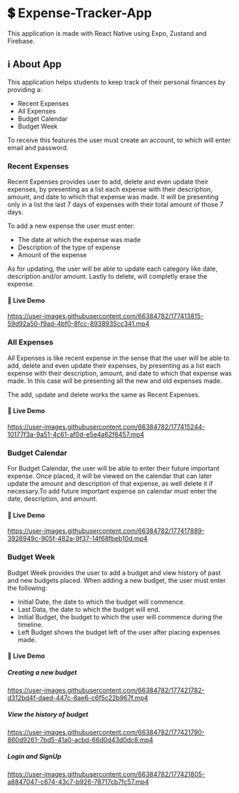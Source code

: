 # :heavy_dollar_sign: Expense-Tracker-App

This application is made with React Native using Expo, Zustand and Firebase.

## :information_source: About App

This application helps students to keep track of their personal finances by providing a:

- Recent Expenses
- All Expenses
- Budget Calendar
- Budget Week

To receive this features the user must create an account, to which will enter email and password.

### Recent Expenses

Recent Expenses provides user to add, delete and even update their expenses, by presenting as a list each expense with their description, amount, and date to which that expense was made. It will be presenting only in a list the last 7 days of expenses with their total amount of those 7 days.

To add a new expense the user must enter:

- The date at which the expense was made
- Description of the type of expense
- Amount of the expense

As for updating, the user will be able to update each category like date, description and/or amount. Lastly to delete, will completly erase the expense.

#### :movie_camera: Live Demo

https://user-images.githubusercontent.com/66384782/177413815-59d92a50-f9ad-4bf0-8fcc-8938935cc341.mp4

### All Expenses

All Expenses is like recent expense in the sense that the user will be able to add, delete and even update their expenses, by presenting as a list each expense with their description, amount, and date to which that expense was made. In this case will be presenting all the new and old expenses made.

The add, update and delete works the same as Recent Expenses.

#### :movie_camera: Live Demo

https://user-images.githubusercontent.com/66384782/177415244-10177f3a-9a51-4c61-af0d-e5e4a62f6457.mp4

### Budget Calendar

For Budget Calendar, the user will be able to enter their future important expense. Once placed, it will be viewed on the calendar that can later update the amount and description of that expense, as well delete it if necessary.To add future important expense on calendar must enter the date, description, and amount.

#### :movie_camera: Live Demo

https://user-images.githubusercontent.com/66384782/177417889-3926949c-905f-482a-9f37-14f68fbeb10d.mp4

### Budget Week

Budget Week provides the user to add a budget and view history of past and new budgets placed. When adding a new budget, the user must enter the following:

- Initial Date, the date to which the budget will commence.
- Last Data, the date to which the budget will end.
- Initial Budget, the budget to which the user will commence during the timeline.
- Left Budget shows the budget left of the user after placing expenses made.

#### :movie_camera: Live Demo

##### Creating a new budget

https://user-images.githubusercontent.com/66384782/177421782-d312bd4f-daed-447c-8ae6-c6f5c22b967f.mp4

##### View the history of budget

https://user-images.githubusercontent.com/66384782/177421790-860d9261-7bd5-41a0-acbd-66d0d43d0dc8.mp4

##### Login and SignUp

https://user-images.githubusercontent.com/66384782/177421805-a8847047-c674-43c7-b926-78717cb7fc57.mp4
